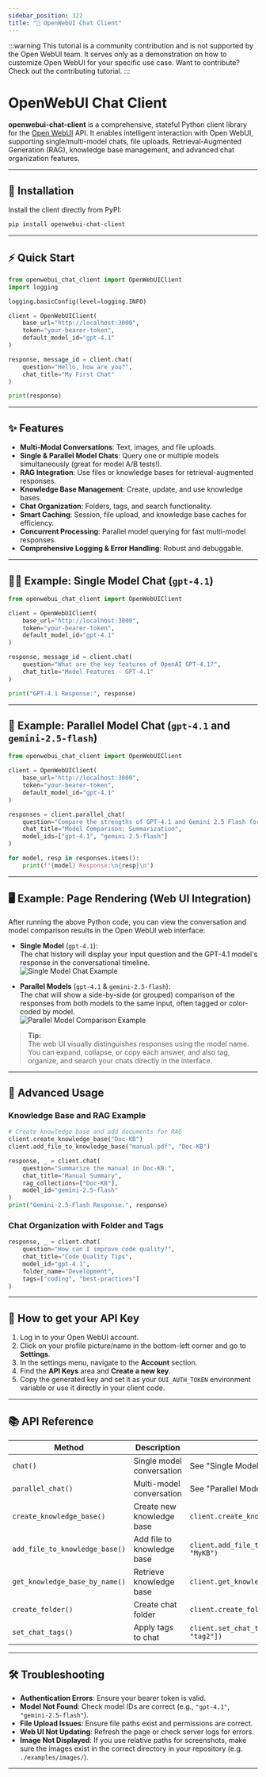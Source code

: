 ```yaml
---
sidebar_position: 322
title: "🤖 OpenWebUI Chat Client"
---
```

:::warning
This tutorial is a community contribution and is not supported by the Open WebUI team. It serves only as a demonstration on how to customize Open WebUI for your specific use case. Want to contribute? Check out the contributing tutorial.
:::
# OpenWebUI Chat Client


**openwebui-chat-client** is a comprehensive, stateful Python client library for the [Open WebUI](https://github.com/open-webui/open-webui) API. It enables intelligent interaction with Open WebUI, supporting single/multi-model chats, file uploads, Retrieval-Augmented Generation (RAG), knowledge base management, and advanced chat organization features.

---

## 🚀 Installation

Install the client directly from PyPI:

```bash
pip install openwebui-chat-client
```

---

## ⚡ Quick Start

```python
from openwebui_chat_client import OpenWebUIClient
import logging

logging.basicConfig(level=logging.INFO)

client = OpenWebUIClient(
    base_url="http://localhost:3000",
    token="your-bearer-token",
    default_model_id="gpt-4.1"
)

response, message_id = client.chat(
    question="Hello, how are you?",
    chat_title="My First Chat"
)

print(response)
```

---

## ✨ Features

- **Multi-Modal Conversations**: Text, images, and file uploads.
- **Single & Parallel Model Chats**: Query one or multiple models simultaneously (great for model A/B tests!).
- **RAG Integration**: Use files or knowledge bases for retrieval-augmented responses.
- **Knowledge Base Management**: Create, update, and use knowledge bases.
- **Chat Organization**: Folders, tags, and search functionality.
- **Smart Caching**: Session, file upload, and knowledge base caches for efficiency.
- **Concurrent Processing**: Parallel model querying for fast multi-model responses.
- **Comprehensive Logging & Error Handling**: Robust and debuggable.

---

## 🧑‍💻 Example: Single Model Chat (`gpt-4.1`)

```python
from openwebui_chat_client import OpenWebUIClient

client = OpenWebUIClient(
    base_url="http://localhost:3000",
    token="your-bearer-token",
    default_model_id="gpt-4.1"
)

response, message_id = client.chat(
    question="What are the key features of OpenAI GPT-4.1?",
    chat_title="Model Features - GPT-4.1"
)

print("GPT-4.1 Response:", response)
```

---

## 🤖 Example: Parallel Model Chat (`gpt-4.1` and `gemini-2.5-flash`)

```python
from openwebui_chat_client import OpenWebUIClient

client = OpenWebUIClient(
    base_url="http://localhost:3000",
    token="your-bearer-token",
    default_model_id="gpt-4.1"
)

responses = client.parallel_chat(
    question="Compare the strengths of GPT-4.1 and Gemini 2.5 Flash for document summarization.",
    chat_title="Model Comparison: Summarization",
    model_ids=["gpt-4.1", "gemini-2.5-flash"]
)

for model, resp in responses.items():
    print(f"{model} Response:\n{resp}\n")
```

---

## 🖥️ Example: Page Rendering (Web UI Integration)

After running the above Python code, you can view the conversation and model comparison results in the Open WebUI web interface:

- **Single Model** (`gpt-4.1`):  
  The chat history will display your input question and the GPT-4.1 model's response in the conversational timeline.  
  ![Single Model Chat Example](https://cdn.jsdelivr.net/gh/Fu-Jie/openwebui-chat-client@main/examples/images/single-model-chat.png)

- **Parallel Models** (`gpt-4.1` & `gemini-2.5-flash`):  
  The chat will show a side-by-side (or grouped) comparison of the responses from both models to the same input, often tagged or color-coded by model.  
  ![Parallel Model Comparison Example](https://cdn.jsdelivr.net/gh/Fu-Jie/openwebui-chat-client@main/examples/images/parallel-model-chat.png)

> **Tip:**  
> The web UI visually distinguishes responses using the model name. You can expand, collapse, or copy each answer, and also tag, organize, and search your chats directly in the interface.

---

## 🧠 Advanced Usage

### Knowledge Base and RAG Example

```python
# Create knowledge base and add documents for RAG
client.create_knowledge_base("Doc-KB")
client.add_file_to_knowledge_base("manual.pdf", "Doc-KB")

response, _ = client.chat(
    question="Summarize the manual in Doc-KB.",
    chat_title="Manual Summary",
    rag_collections=["Doc-KB"],
    model_id="gemini-2.5-flash"
)
print("Gemini-2.5-Flash Response:", response)
```

### Chat Organization with Folder and Tags

```python
response, _ = client.chat(
    question="How can I improve code quality?",
    chat_title="Code Quality Tips",
    model_id="gpt-4.1",
    folder_name="Development",
    tags=["coding", "best-practices"]
)
```

---

## 🔑 How to get your API Key

1. Log in to your Open WebUI account.
2. Click on your profile picture/name in the bottom-left corner and go to **Settings**.
3. In the settings menu, navigate to the **Account** section.
4. Find the **API Keys** area and **Create a new key**.
5. Copy the generated key and set it as your `OUI_AUTH_TOKEN` environment variable or use it directly in your client code.

---

## 📚 API Reference

| Method | Description | Example |
|--------|-------------|---------|
| `chat()` | Single model conversation | See "Single Model Chat" |
| `parallel_chat()` | Multi-model conversation | See "Parallel Model Chat" |
| `create_knowledge_base()` | Create new knowledge base | `client.create_knowledge_base("MyKB")` |
| `add_file_to_knowledge_base()` | Add file to knowledge base | `client.add_file_to_knowledge_base("file.pdf", "MyKB")` |
| `get_knowledge_base_by_name()` | Retrieve knowledge base | `client.get_knowledge_base_by_name("MyKB")` |
| `create_folder()` | Create chat folder | `client.create_folder("ProjectX")` |
| `set_chat_tags()` | Apply tags to chat | `client.set_chat_tags(chat_id, ["tag1", "tag2"])` |

---

## 🛠️ Troubleshooting

- **Authentication Errors**: Ensure your bearer token is valid.
- **Model Not Found**: Check model IDs are correct (e.g., `"gpt-4.1"`, `"gemini-2.5-flash"`).
- **File Upload Issues**: Ensure file paths exist and permissions are correct.
- **Web UI Not Updating**: Refresh the page or check server logs for errors.
- **Image Not Displayed**: If you use relative paths for screenshots, make sure the images exist in the correct directory in your repository (e.g. `./examples/images/`).

---
